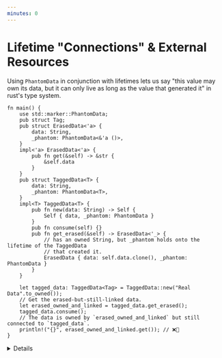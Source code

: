 ```yaml
---
minutes: 0
---
```


# Lifetime "Connections" & External Resources

Using `PhantomData` in conjunction with lifetimes lets us say "this value may
own its data, but it can only live as long as the value that generated it" in
rust's type system.

```rust,editable
fn main() {
    use std::marker::PhantomData;
    pub struct Tag;
    pub struct ErasedData<'a> {
        data: String,
        _phantom: PhantomData<&'a ()>,
    }
    impl<'a> ErasedData<'a> {
        pub fn get(&self) -> &str {
            &self.data
        }
    }
    pub struct TaggedData<T> {
        data: String,
        _phantom: PhantomData<T>,
    }
    impl<T> TaggedData<T> {
        pub fn new(data: String) -> Self {
            Self { data, _phantom: PhantomData }
        }
        pub fn consume(self) {}
        pub fn get_erased(&self) -> ErasedData<'_> {
            // has an owned String, but _phantom holds onto the lifetime of the TaggedData
            // that created it.
            ErasedData { data: self.data.clone(), _phantom: PhantomData }
        }
    }

    let tagged_data: TaggedData<Tag> = TaggedData::new("Real Data".to_owned());
    // Get the erased-but-still-linked data.
    let erased_owned_and_linked = tagged_data.get_erased();
    tagged_data.consume();
    // The data is owned by `erased_owned_and_linked` but still connected to `tagged_data`.
    println!("{}", erased_owned_and_linked.get()); // ❌🔨
}
```

<details>

- `PhantomData` lets developers "tag" types with type and lifetime parameters
  that are not "really" present in the struct or enum.

  `PhantomData` can be used with the Typestate pattern to have data with the
  same structure i.e. `TaggedData<Start>` can have methods or trait
  implementations that `TaggedData<End>` doesn't.

  It can also be used to encode a connection between the lifetime of one value
  and another, while both values still maintain separate owned data within them.

- This is really useful for modelling a bunch of relationships between data,
  where we want to establish that while a type has owned values within it is
  still connected to another piece of data and can only live as long as it.

  Consider a case where you want to return owned data from a method, but you
  don't want that data to live longer than the value that created it.

- Lifetimes need to come from somewhere! We can't build functions of the form
  `fn lifetime_shenanigans<'a>(owned: OwnedData) -> &'b Data` (without tying
  `'b` to `'a` in some way).

  Lifetime elision hides where a lot of lifetimes come from, but that doesn't
  mean the explicitly named lifetimes "come from nowhere."

  Suggestion: Show off un-eliding the lifetimes in `get_erased` in this example.

- [`BorrowedFd`](https://rust-lang.github.io/rfcs/3128-io-safety.html#ownedfd-and-borrowedfdfd)
  uses these captured lifetimes to enforce the invariant that "if this file
  descriptor exists, the OS file descriptor is still open" because a
  `BorrowedFd`'s lifetime parameter demands that there exists another value in
  your program that has the same lifetime as it, and this has been encoded by
  the API designer to mean _that value is what keeps the access to the file
  open_.

  Its counterpart `OwnedFd` is instead a file descriptor that closes that file
  on drop.

- This way of encoding information in types is _exceptionally powerful_ when
  combined with unsafe, as the ways one can manipulate lifetimes becomes almost
  arbitrary. This is also dangerous, but when combined with tools like external,
  mechanically-verified proofs _we can safely encode cyclic/self-referential
  types while encoding lifetime & safety expectations in the relevant data
  types._

  The [GhostCell (2021)](https://plv.mpi-sws.org/rustbelt/ghostcell/) paper and
  its [relevant implementation](https://gitlab.mpi-sws.org/FP/ghostcell) show
  this kind of work off. While the borrow checker is restrictive, there are
  still ways to use escape hatches and then _show that the ways you used those
  escape hatches are consistent and safe._

</details>
